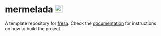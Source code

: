 # mermelada <img alt="strawberry jam" src="https://user-images.githubusercontent.com/22449369/182160671-5b6f1308-d1a0-4739-a3f2-66e640a9368b.png" width="24px"/>

A template repository for [fresa](https://github.com/josekoalas/fresa). Check the [documentation](https://josekoalas.github.io/fresa) for instructions on how to build the project.
